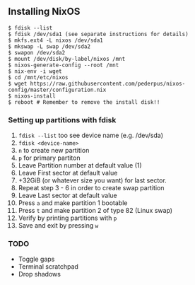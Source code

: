 ## Installing NixOS

```
$ fdisk --list
$ fdisk /dev/sda1 (see separate instructions for details)
$ mkfs.ext4 -L nixos /dev/sda1
$ mkswap -L swap /dev/sda2
$ swapon /dev/sda2
$ mount /dev/disk/by-label/nixos /mnt
$ nixos-generate-config --root /mnt
$ nix-env -i wget
$ cd /mnt/etc/nixos
$ wget https://raw.githubusercontent.com/pederpus/nixos-config/master/configuration.nix 
$ nixos-install
$ reboot # Remember to remove the install disk!!
```

### Setting up partitions with fdisk
1. `fdisk --list` too see device name (e.g. /dev/sda)
2. `fdisk <device-name>`
3. `n` to create new partition
4. `p` for primary partiton
5. Leave Partition number at default value (1)
6. Leave First sector at default value
7. +32GiB (or whatever size you want) for last sector.
8. Repeat step 3 - 6 in order to create swap partition
9. Leave Last sector at default value
10. Press `a` and make partition 1 bootable
11. Press `t` and make partition 2 of type 82 (Linux swap)
12. Verify by printing partitions with `p`
13. Save and exit by pressing `w`

### TODO
- Toggle gaps
- Terminal scratchpad
- Drop shadows
